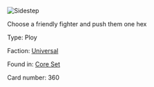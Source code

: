 
![Sidestep](https://warhammerunderworlds.com/wp-content/uploads/sites/6/2017/12/360_ENG-Sidestep.png)

Choose a friendly fighter and push them one hex

Type: Ploy

Faction: [Universal](/factions/universal.md)

Found in: [Core Set](/locations/core-set.md)

Card number: 360
